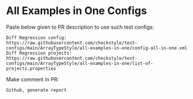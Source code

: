 # All Examples in One Configs
Paste below given to PR description to use such test configs:
```
Diff Regression config: https://raw.githubusercontent.com/checkstyle/test-configs/main/ArrayTypeStyle/all-examples-in-one/config-all-in-one.xml
Diff Regression projects: https://raw.githubusercontent.com/checkstyle/test-configs/main/ArrayTypeStyle/all-examples-in-one/list-of-projects.properties
```
Make comment in PR:
```
Github, generate report
```
